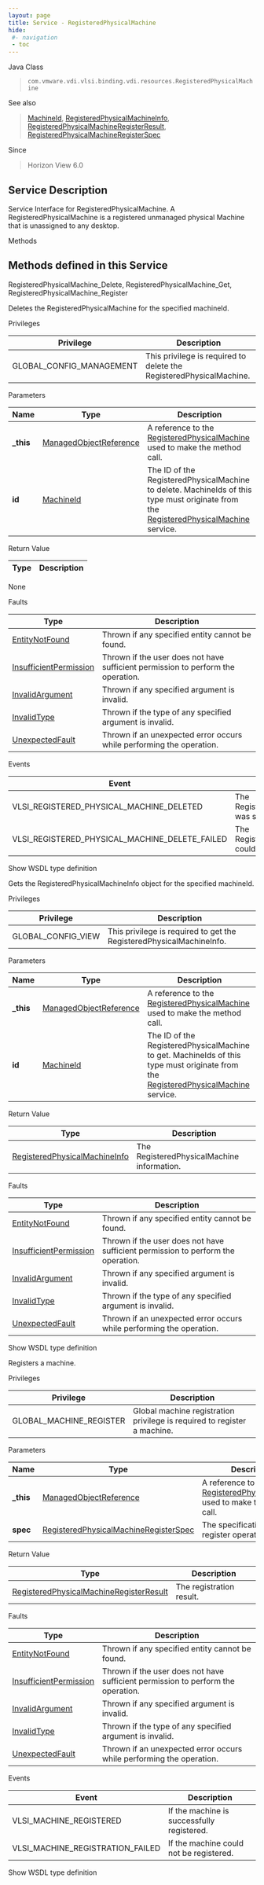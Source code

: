 ```yaml
---
layout: page
title: Service - RegisteredPhysicalMachine
hide:
 #- navigation
 - toc
---
```


  
  
  



Java Class  
> `com.vmware.vdi.vlsi.binding.vdi.resources.RegisteredPhysicalMachine`

See also  
> [MachineId](vdi.entity.MachineId.md), [RegisteredPhysicalMachineInfo](vdi.resources.RegisteredPhysicalMachine.RegisteredPhysicalMachineInfo.md), [RegisteredPhysicalMachineRegisterResult](vdi.resources.RegisteredPhysicalMachine.RegisterResult.md), [RegisteredPhysicalMachineRegisterSpec](vdi.resources.RegisteredPhysicalMachine.RegisterSpec.md)

Since  
> Horizon View 6.0


  


## Service Description

Service Interface for RegisteredPhysicalMachine. A RegisteredPhysicalMachine is a registered unmanaged physical Machine that is unassigned to any desktop. 

Methods

Methods defined in this Service   
---  
RegisteredPhysicalMachine_Delete, RegisteredPhysicalMachine_Get, RegisteredPhysicalMachine_Register  
  



Deletes the RegisteredPhysicalMachine for the specified machineId. 

Privileges 

Privilege |  Description   
---|---  
GLOBAL_CONFIG_MANAGEMENT|  This privilege is required to delete the RegisteredPhysicalMachine.   
  


Parameters 

Name| Type| Description  
---|---|---  
**_this**| [ManagedObjectReference](vmodl.ManagedObjectReference.md)|  A reference to the [RegisteredPhysicalMachine](vdi.resources.RegisteredPhysicalMachine.md) used to make the method call.   
**id**| [MachineId](vdi.entity.MachineId.md)|  The ID of the RegisteredPhysicalMachine to delete. MachineIds of this type must originate from the [RegisteredPhysicalMachine](vdi.resources.RegisteredPhysicalMachine.md) service.   
  
  


Return Value 

Type |  Description   
---|---  
None  
  


Faults 

Type |  Description   
---|---  
[EntityNotFound](vdi.fault.EntityNotFound.md)| Thrown if any specified entity cannot be found.  
[InsufficientPermission](vdi.fault.InsufficientPermission.md)| Thrown if the user does not have sufficient permission to perform the operation.  
[InvalidArgument](vdi.fault.InvalidArgument.md)| Thrown if any specified argument is invalid.  
[InvalidType](vdi.fault.InvalidType.md)| Thrown if the type of any specified argument is invalid.  
[UnexpectedFault](vdi.fault.UnexpectedFault.md)| Thrown if an unexpected error occurs while performing the operation.  
  


Events 

Event |  Description   
---|---  
VLSI_REGISTERED_PHYSICAL_MACHINE_DELETED|  The RegisteredPhysicalMachine was successfully deleted.   
VLSI_REGISTERED_PHYSICAL_MACHINE_DELETE_FAILED|  The RegisteredPhysicalMachine could not be deleted.   
  
Show WSDL type definition

  
  
  



Gets the RegisteredPhysicalMachineInfo object for the specified machineId. 

Privileges 

Privilege |  Description   
---|---  
GLOBAL_CONFIG_VIEW|  This privilege is required to get the RegisteredPhysicalMachineInfo.   
  


Parameters 

Name| Type| Description  
---|---|---  
**_this**| [ManagedObjectReference](vmodl.ManagedObjectReference.md)|  A reference to the [RegisteredPhysicalMachine](vdi.resources.RegisteredPhysicalMachine.md) used to make the method call.   
**id**| [MachineId](vdi.entity.MachineId.md)|  The ID of the RegisteredPhysicalMachine to get. MachineIds of this type must originate from the [RegisteredPhysicalMachine](vdi.resources.RegisteredPhysicalMachine.md) service.   
  
  


Return Value 

Type |  Description   
---|---  
[RegisteredPhysicalMachineInfo](vdi.resources.RegisteredPhysicalMachine.RegisteredPhysicalMachineInfo.md)| The RegisteredPhysicalMachine information.  
  


Faults 

Type |  Description   
---|---  
[EntityNotFound](vdi.fault.EntityNotFound.md)| Thrown if any specified entity cannot be found.  
[InsufficientPermission](vdi.fault.InsufficientPermission.md)| Thrown if the user does not have sufficient permission to perform the operation.  
[InvalidArgument](vdi.fault.InvalidArgument.md)| Thrown if any specified argument is invalid.  
[InvalidType](vdi.fault.InvalidType.md)| Thrown if the type of any specified argument is invalid.  
[UnexpectedFault](vdi.fault.UnexpectedFault.md)| Thrown if an unexpected error occurs while performing the operation.  
  
Show WSDL type definition

  
  
  



Registers a machine. 

Privileges 

Privilege |  Description   
---|---  
GLOBAL_MACHINE_REGISTER|  Global machine registration privilege is required to register a machine.   
  


Parameters 

Name| Type| Description  
---|---|---  
**_this**| [ManagedObjectReference](vmodl.ManagedObjectReference.md)|  A reference to the [RegisteredPhysicalMachine](vdi.resources.RegisteredPhysicalMachine.md) used to make the method call.   
**spec**| [RegisteredPhysicalMachineRegisterSpec](vdi.resources.RegisteredPhysicalMachine.RegisterSpec.md)|  The specification for the register operation.   
  
  


Return Value 

Type |  Description   
---|---  
[RegisteredPhysicalMachineRegisterResult](vdi.resources.RegisteredPhysicalMachine.RegisterResult.md)| The registration result.  
  


Faults 

Type |  Description   
---|---  
[EntityNotFound](vdi.fault.EntityNotFound.md)| Thrown if any specified entity cannot be found.  
[InsufficientPermission](vdi.fault.InsufficientPermission.md)| Thrown if the user does not have sufficient permission to perform the operation.  
[InvalidArgument](vdi.fault.InvalidArgument.md)| Thrown if any specified argument is invalid.  
[InvalidType](vdi.fault.InvalidType.md)| Thrown if the type of any specified argument is invalid.  
[UnexpectedFault](vdi.fault.UnexpectedFault.md)| Thrown if an unexpected error occurs while performing the operation.  
  


Events 

Event |  Description   
---|---  
VLSI_MACHINE_REGISTERED|  If the machine is successfully registered.   
VLSI_MACHINE_REGISTRATION_FAILED|  If the machine could not be registered.   
  
Show WSDL type definition

  
  
  
  
  
  
  
